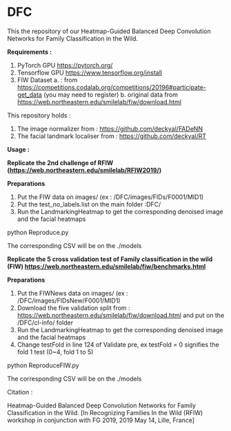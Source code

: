 # DFC
This the repository of our Heatmap-Guided Balanced Deep Convolution Networks for Family Classification in the Wild.

<b>Requirements : </b>
1. PyTorch GPU  https://pytorch.org/
2. Tensorflow GPU https://www.tensorflow.org/install
3. FIW Dataset 
    a. : from https://competitions.codalab.org/competitions/20196#participate-get_data (you may need to register)
    b. original data from https://web.northeastern.edu/smilelab/fiw/download.html
  
This repository holds : 
1. The image normalizer from : https://github.com/deckyal/FADeNN
2. The facial landmark localiser from : https://github.com/deckyal/RT

<b>Usage : </b>

<b>Replicate the 2nd challenge of RFIW (https://web.northeastern.edu/smilelab/RFIW2019/) </b>

<b>Preparations</b>

1. Put the FIW data on images/ (ex : /DFC/images/FIDs/F0001/MID1)
2. Put the test_no_labels.list on the main folder :DFC/ 
3. Run the LandmarkingHeatmap to get the corresponding denoised image and the facial heatmaps
  
python Reproduce.py 

The corresponding CSV will be on the ./models

<b>Replicate the 5 cross validation test of Family classification in the wild (FIW) https://web.northeastern.edu/smilelab/fiw/benchmarks.html </b>
  
<b>Preparations</b>

1. Put the FIWNews data on images/ (ex : /DFC/images/FIDsNew/F0001/MID1)
2. Download the five validation split from : https://web.northeastern.edu/smilelab/fiw/download.html and put on the /DFC/cl-info/ folder
3. Run the LandmarkingHeatmap to get the corresponding denoised image and the facial heatmaps
4. Change testFold in line 124 of Validate pre, ex testFold = 0 signifies the fold 1 test (0~4, fold 1 to 5)
  
python ReproduceFIW.py

The corresponding CSV will be on the ./models

Citation : 

Heatmap-Guided Balanced Deep Convolution Networks for Family Classification in the Wild. [In Recognizing Families In the Wild (RFIW) workshop in conjunction with FG 2019, 2019 May 14, Lille, France] 
